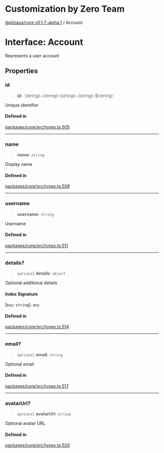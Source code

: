 # Customization by Zero Team

[@elizaos/core v0.1.7-alpha.1](../index.md) / Account

# Interface: Account

Represents a user account

## Properties

### id

> **id**: \`$\{string\}-$\{string\}-$\{string\}-$\{string\}-$\{string\}\`

Unique identifier

#### Defined in

[packages/core/src/types.ts:505](https://github.com/elizaOS/eliza/blob/main/packages/core/src/types.ts#L505)

***

### name

> **name**: `string`

Display name

#### Defined in

[packages/core/src/types.ts:508](https://github.com/elizaOS/eliza/blob/main/packages/core/src/types.ts#L508)

***

### username

> **username**: `string`

Username

#### Defined in

[packages/core/src/types.ts:511](https://github.com/elizaOS/eliza/blob/main/packages/core/src/types.ts#L511)

***

### details?

> `optional` **details**: `object`

Optional additional details

#### Index Signature

 \[`key`: `string`\]: `any`

#### Defined in

[packages/core/src/types.ts:514](https://github.com/elizaOS/eliza/blob/main/packages/core/src/types.ts#L514)

***

### email?

> `optional` **email**: `string`

Optional email

#### Defined in

[packages/core/src/types.ts:517](https://github.com/elizaOS/eliza/blob/main/packages/core/src/types.ts#L517)

***

### avatarUrl?

> `optional` **avatarUrl**: `string`

Optional avatar URL

#### Defined in

[packages/core/src/types.ts:520](https://github.com/elizaOS/eliza/blob/main/packages/core/src/types.ts#L520)
